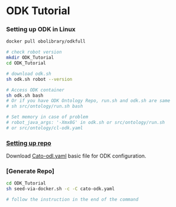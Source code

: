 # ODK Tutorial

### Setting up ODK in Linux
```bash
docker pull obolibrary/odkfull

# check robot version
mkdir ODK_Tutorial
cd ODK_Tutorial

# download odk.sh
sh odk.sh robot --version

# Access ODK container
sh odk.sh bash
# Or if you have ODK Ontology Repo, run.sh and odk.sh are same 
# sh src/ontology/run.sh bash

# Set memory in case of problem 
# robot_java_args: '-Xmx8G' in odk.sh or src/ontology/run.sh
# or src/ontology/cl-odk.yaml
```

### [Setting up repo](https://oboacademy.github.io/obook/tutorial/setting-up-project-odk/)
Download [Cato-odl.yaml](https://github.com/INCATools/ontology-development-kit/tree/master/configs) basic file for ODK configuration.

### [Generate Repo]
```bash
cd ODK_Tutorial
sh seed-via-docker.sh -c -C cato-odk.yaml

# follow the instruction in the end of the command
```











